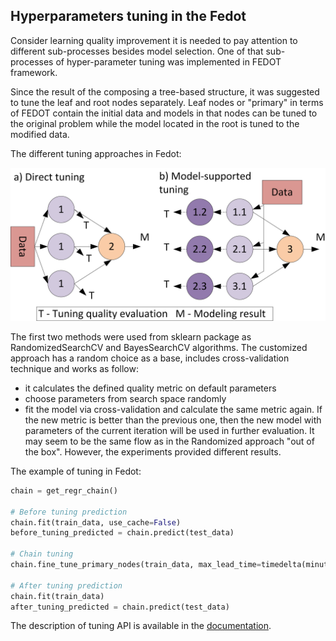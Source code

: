 ## Hyperparameters tuning in the Fedot

Consider learning quality improvement it is needed to pay attention
to different sub-processes besides model selection.
One of that sub-processes of hyper-parameter tuning was implemented in FEDOT framework.

Since the result of the composing a tree-based structure, 
it was suggested to tune the leaf and root nodes separately. 
Leaf nodes or "primary" in terms of FEDOT contain the initial data and 
models in that nodes can be tuned to the original problem while the 
model located in the root is tuned to the modified data. 

The different tuning approaches in Fedot:

<img src="img/img-tuning/tuning_strategies.png" alt="drawing" width="700"/>


The first two methods were used from sklearn package as RandomizedSearchCV and BayesSearchCV algorithms. The customized approach has a random choice as a base, includes cross-validation technique and works as follow:
- it calculates the defined quality metric on default parameters
- choose parameters from search space randomly
- fit the model via cross-validation and calculate the same metric again.
If the new metric is better than the previous one, then the new model with parameters of the current iteration will be used in further evaluation. It may seem to be the same flow as in the Randomized approach "out of the box". However, the experiments provided different results. 

The example of tuning in Fedot:

```python
chain = get_regr_chain()

# Before tuning prediction
chain.fit(train_data, use_cache=False)
before_tuning_predicted = chain.predict(test_data)

# Chain tuning
chain.fine_tune_primary_nodes(train_data, max_lead_time=timedelta(minutes=1), iterations=10)

# After tuning prediction
chain.fit(train_data)
after_tuning_predicted = chain.predict(test_data)
```

The description of tuning API is available in the [documentation](https://fedot.readthedocs.io/en/latest/api/tuning.html).